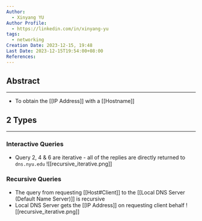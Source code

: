 ```yaml
---
Author:
  - Xinyang YU
Author Profile:
  - https://linkedin.com/in/xinyang-yu
tags:
  - networking
Creation Date: 2023-12-15, 19:48
Last Date: 2023-12-15T19:54:00+08:00
References: 
---
```

## Abstract
---
- To obtain the [[IP Address]] with a [[Hostname]]


## 2 Types
---
### Interactive Queries 
- Query 2, 4 & 6 are iterative - all of the replies are directly returned to ``dns.nyu.edu``
![[recursive_iterative.png]]
### Recursive Queries 
- The query from requesting [[Host#Client]] to the [[Local DNS Server (Default Name Server)]] is recursive
- Local DNS Server gets the [[IP Address]] on requesting client behalf 
![[recursive_iterative.png]]
